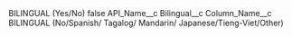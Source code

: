 <?xml version="1.0" encoding="UTF-8"?>
<CustomMetadata xmlns="http://soap.sforce.com/2006/04/metadata" xmlns:xsi="http://www.w3.org/2001/XMLSchema-instance" xmlns:xsd="http://www.w3.org/2001/XMLSchema">
    <label>BILINGUAL (Yes/No)</label>
    <protected>false</protected>
    <values>
        <field>API_Name__c</field>
        <value xsi:type="xsd:string">Bilingual__c</value>
    </values>
    <values>
        <field>Column_Name__c</field>
        <value xsi:type="xsd:string">BILINGUAL (No/Spanish/ Tagalog/ Mandarin/ Japanese/Tieng-Viet/Other)</value>
    </values>
</CustomMetadata>
